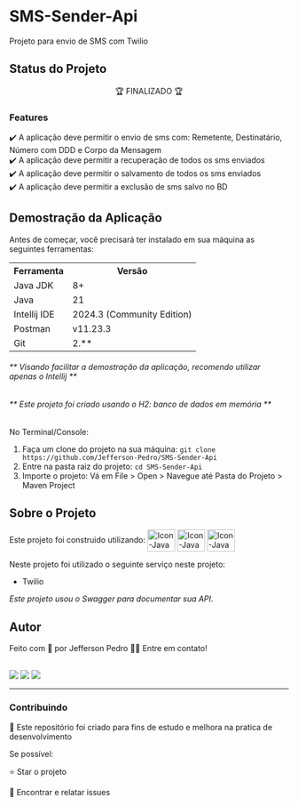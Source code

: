 # SMS-Sender-Api

<p> Projeto para envio de SMS com Twilio</p>

## Status do Projeto
<p align="center"> 🏆 FINALIZADO 🏆</p>

### Features

✔️ A aplicação deve permitir o envio de sms com: Remetente, Destinatário, Número com DDD e Corpo da Mensagem  <br>
✔️ A aplicação deve permitir a recuperação de todos os sms enviados  <br>
✔️ A aplicação deve permitir o salvamento de todos os sms enviados  <br>
✔️ A aplicação deve permitir a exclusão de sms salvo no BD <br>

## Demostração da Aplicação 
 Antes de começar, você precisará ter instalado em sua máquina as seguintes ferramentas:
 
<table>
<tr>
	<th>Ferramenta</th>
	<th>Versão</th>
</tr>
<tr>
	<td>Java JDK</td>
	<td>8+</td>
</tr>
<tr>
	<td>Java</td>
	<td>21</td>
</tr>
<tr>
	<td>Intellij IDE</td>
	<td>2024.3 (Community Edition)</td>
</tr>
<tr>
	<td>Postman</td>
	<td>v11.23.3</td>
</tr>
<tr>
	<td>Git</td>
	<td>2.**</td>
</tr>
</table>


<h6>** Visando facilitar a demostração da aplicação, recomendo utilizar apenas o Intellij **</h6>
<h6>** Este projeto foi criado usando o H2: banco de dados em memória **</h6>

No Terminal/Console:
<ol>
	<li>Faça um clone do projeto na sua máquina: <code>git clone https://github.com/Jefferson-Pedro/SMS-Sender-Api</code></li>
	<li>Entre na pasta raiz do projeto: <code>cd SMS-Sender-Api</code></li> 
	<li>Importe o projeto: Vá em File > Open > Navegue até Pasta do Projeto > Maven Project </li>
</ol>

## Sobre o Projeto

Este projeto foi construido utilizando: 
<img align="center" alt="Icon-Java" height="40" width="50" src="https://cdn.jsdelivr.net/gh/devicons/devicon@latest/icons/java/java-original.svg" />
<img align="center" alt="Icon-Java" height="40" width="50" src="https://cdn.jsdelivr.net/gh/devicons/devicon@latest/icons/spring/spring-original.svg" />
<img align="center" alt="Icon-Java" height="40" width="50" src="https://cdn.jsdelivr.net/gh/devicons/devicon@latest/icons/swagger/swagger-original.svg" />
          
          
Neste projeto foi utilizado o seguinte serviço neste projeto: 
<ul>
	<li>Twilio</li>
</ul>

*Este projeto usou o Swagger para documentar sua API*.

## Autor

Feito com 💙 por Jefferson Pedro 👋🏽 Entre em contato!

 <br />
<a href="https://www.instagram.com/jefferson.pedro25" target="_blank"><img src="https://img.shields.io/badge/-Instagram-%23E4405F?style=for-the-badge&logo=instagram&logoColor=white" target="_blank"></a>
<a href = "mailto:jeffersonpedro05@gmail.com"><img src="https://img.shields.io/badge/-Gmail-%23333?style=for-the-badge&logo=gmail&logoColor=white" target="_blank"></a>
<a href="https://www.linkedin.com/in/jefferson-pedro-desenv" target="_blank"><img src="https://img.shields.io/badge/-LinkedIn-%230077B5?style=for-the-badge&logo=linkedin&logoColor=white" target="_blank"></a> 

<hr>

<h3>Contribuindo</h3>

🚀 Este repositório foi criado para fins de estudo e melhora na pratica de desenvolvimento <br>

Se possível:

⭐️  Star o projeto

🐛 Encontrar e relatar issues


